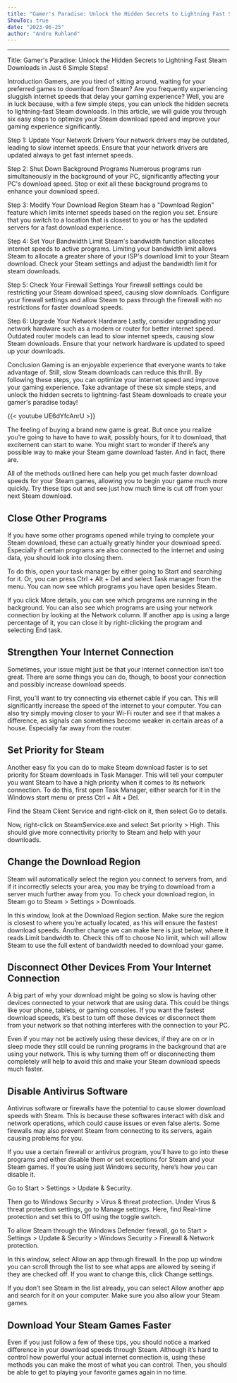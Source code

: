 ```yaml
---
title: "Gamer's Paradise: Unlock the Hidden Secrets to Lightning Fast Steam Downloads in Just 6 Simple Steps!"
ShowToc: true 
date: "2023-06-25"
author: "Andre Ruhland"
---
```

*****
Title: Gamer's Paradise: Unlock the Hidden Secrets to Lightning Fast Steam Downloads in Just 6 Simple Steps!

Introduction
Gamers, are you tired of sitting around, waiting for your preferred games to download from Steam? Are you frequently experiencing sluggish internet speeds that delay your gaming experience? Well, you are in luck because, with a few simple steps, you can unlock the hidden secrets to lightning-fast Steam downloads. In this article, we will guide you through six easy steps to optimize your Steam download speed and improve your gaming experience significantly.

Step 1: Update Your Network Drivers
Your network drivers may be outdated, leading to slow internet speeds. Ensure that your network drivers are updated always to get fast internet speeds.

Step 2: Shut Down Background Programs
Numerous programs run simultaneously in the background of your PC, significantly affecting your PC's download speed. Stop or exit all these background programs to enhance your download speed.

Step 3: Modify Your Download Region
Steam has a "Download Region" feature which limits internet speeds based on the region you set. Ensure that you switch to a location that is closest to you or has the updated servers for a fast download experience.

Step 4: Set Your Bandwidth Limit
Steam's bandwidth function allocates internet speeds to active programs. Limiting your bandwidth limit allows Steam to allocate a greater share of your ISP's download limit to your Steam download. Check your Steam settings and adjust the bandwidth limit for steam downloads.

Step 5: Check Your Firewall Settings
Your firewall settings could be restricting your Steam download speed, causing slow downloads. Configure your firewall settings and allow Steam to pass through the firewall with no restrictions for faster download speeds.

Step 6: Upgrade Your Network Hardware
Lastly, consider upgrading your network hardware such as a modem or router for better internet speed. Outdated router models can lead to slow internet speeds, causing slow Steam downloads. Ensure that your network hardware is updated to speed up your downloads.

Conclusion
Gaming is an enjoyable experience that everyone wants to take advantage of. Still, slow Steam downloads can reduce this thrill. By following these steps, you can optimize your internet speed and improve your gaming experience. Take advantage of these six simple steps, and unlock the hidden secrets to lightning-fast Steam downloads to create your gamer's paradise today!

{{< youtube UE6dYfcAnrU >}} 



The feeling of buying a brand new game is great. But once you realize you’re going to have to have to wait, possibly hours, for it to download, that excitement can start to wane. You might start to wonder if there’s any possible way to make your Steam game download faster. And in fact, there are. 
 
All of the methods outlined here can help you get much faster download speeds for your Steam games, allowing you to begin your game much more quickly. Try these tips out and see just how much time is cut off from your next Steam download. 
 
## Close Other Programs
 
If you have some other programs opened while trying to complete your Steam download, these can actually greatly hinder your download speed. Especially if certain programs are also connected to the internet and using data, you should look into closing them.
 

 
To do this, open your task manager by either going to Start and searching for it. Or, you can press Ctrl + Alt + Del and select Task manager from the menu. You can now see which programs you have open besides Steam. 
 
If you click More details, you can see which programs are running in the background. You can also see which programs are using your network connection by looking at the Network column. If another app is using a large percentage of it, you can close it by right-clicking the program and selecting End task. 
 
## Strengthen Your Internet Connection
 
Sometimes, your issue might just be that your internet connection isn’t too great. There are some things you can do, though, to boost your connection and possibly increase download speeds. 
 
First, you’ll want to try connecting via ethernet cable if you can. This will significantly increase the speed of the internet to your computer. You can also try simply moving closer to your Wi-Fi router and see if that makes a difference, as signals can sometimes become weaker in certain areas of a house. Especially far away from the router. 
 
## Set Priority for Steam
 
Another easy fix you can do to make Steam download faster is to set priority for Steam downloads in Task Manager. This will tell your computer you want Steam to have a high priority when it comes to its network connection. To do this, first open Task Manager, either search for it in the Windows start menu or press Ctrl + Alt + Del.
 
Find the Steam Client Service and right-click on it, then select Go to details. 
 
Now, right-click on SteamService.exe and select Set priority > High. This should give more connectivity priority to Steam and help with your downloads.
 
## Change the Download Region
 
Steam will automatically select the region you connect to servers from, and if it incorrectly selects your area, you may be trying to download from a server much further away from you. To check your download region, in Steam go to Steam > Settings > Downloads. 
 
In this window, look at the Download Region section. Make sure the region is closest to where you’re actually located, as this will ensure the fastest download speeds. Another change we can make here is just below, where it reads Limit bandwidth to. Check this off to choose No limit, which will allow Steam to use the full extent of bandwidth needed to download your game. 
 
## Disconnect Other Devices From Your Internet Connection
 
A big part of why your download might be going so slow is having other devices connected to your network that are using data. This could be things like your phone, tablets, or gaming consoles. If you want the fastest download speeds, it’s best to turn off these devices or disconnect them from your network so that nothing interferes with the connection to your PC.
 
Even if you may not be actively using these devices, if they are on or in sleep mode they still could be running programs in the background that are using your network. This is why turning them off or disconnecting them completely will help to avoid this and make your Steam download speeds much faster. 
 
## Disable Antivirus Software
 
Antivirus software or firewalls have the potential to cause slower download speeds with Steam. This is because these softwares interact with disk and network operations, which could cause issues or even false alerts. Some firewalls may also prevent Steam from connecting to its servers, again causing problems for you. 
 
If you use a certain firewall or antivirus program, you’ll have to go into these programs and either disable them or set exceptions for Steam and your Steam games. If you’re using just Windows security, here’s how you can disable it. 
 
Go to Start > Settings > Update & Security. 
 
Then go to Windows Security > Virus & threat protection. Under Virus & threat protection settings, go to Manage settings. Here, find Real-time protection and set this to Off using the toggle switch. 
 
To allow Steam through the Windows Defender firewall, go to Start > Settings > Update & Security > Windows Security > Firewall & Network protection. 
 
In this window, select Allow an app through firewall. In the pop up window you can scroll through the list to see what apps are allowed by seeing if they are checked off. If you want to change this, click Change settings. 
 
If you don’t see Steam in the list already, you can select Allow another app and search for it on your computer. Make sure you also allow your Steam games. 
 
## Download Your Steam Games Faster
 
Even if you just follow a few of these tips, you should notice a marked difference in your download speeds through Steam. Although it’s hard to control how powerful your actual internet connection is, using these methods you can make the most of what you can control. Then, you should be able to get to playing your favorite games again in no time. 



